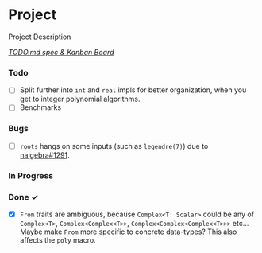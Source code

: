 # Project

Project Description

<em>[TODO.md spec & Kanban Board](https://bit.ly/3fCwKfM)</em>

### Todo

- [ ] Split further into `int` and `real` impls for better organization, when you get to integer polynomial algorithms.
- [ ] Benchmarks

### Bugs

- [ ] `roots` hangs on some inputs (such as `legendre(7)`) due to [nalgebra#1291](https://github.com/dimforge/nalgebra/issues/1291).

### In Progress


### Done ✓

- [x] `From` traits are ambiguous, because `Complex<T: Scalar>` could be any of `Complex<T>`, `Complex<Complex<T>>`, `Complex<Complex<Complex<T>>>` etc... Maybe make `From` more specific to concrete data-types? This also affects the `poly` macro.
